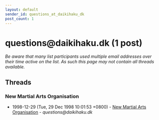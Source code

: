 ```yaml
---
layout: default
sender_id: questions_at_daikihaku_dk
post_count: 1
---
```


# questions<span>@</span>daikihaku.dk (1 post)

_Be aware that many list participants used multiple email addresses over their time active on the list. As such this page may not contain all threads available._

## Threads

### New Martial Arts Organisation
+ 1998-12-29 (Tue, 29 Dec 1998 10:01:53 +0800) - [New Martial Arts Organisation](/archive/1998/12/e2a2905ee7bccb6137e898c69d15d163844c571290cd48f5119ca748c441e32d) - _questions@daikihaku.dk_


